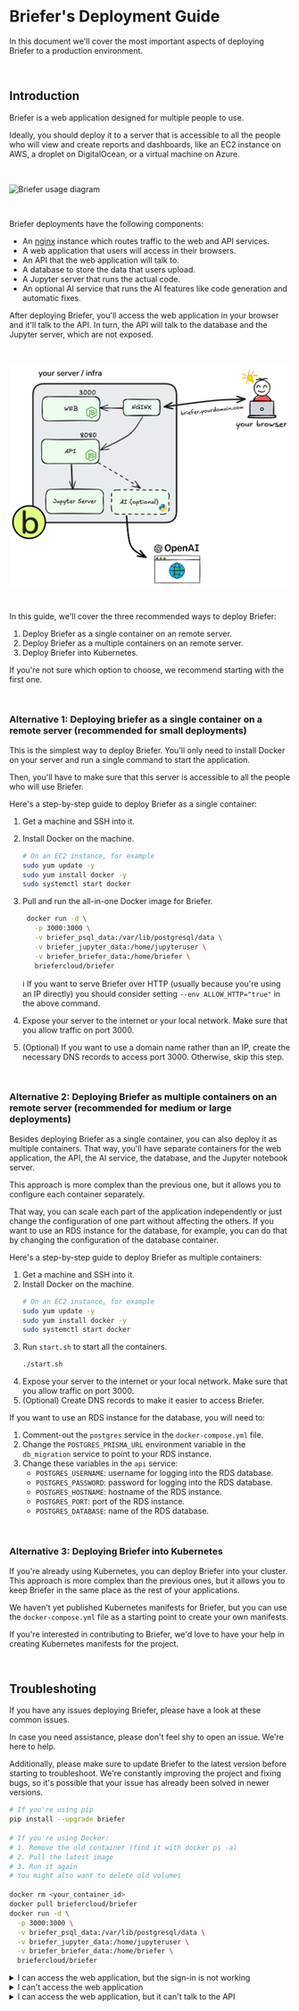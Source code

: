 # Briefer's Deployment Guide

In this document we'll cover the most important aspects of deploying Briefer to a production environment.

<br />

## Introduction

Briefer is a web application designed for multiple people to use.

Ideally, you should deploy it to a server that is accessible to all the people who will view and create reports and dashboards, like an EC2 instance on AWS, a droplet on DigitalOcean, or a virtual machine on Azure.

<br />
<p>
<picture align="center">
  <source  align="center" media="(prefers-color-scheme: dark)" srcset="../assets/img/briefer-usage-overview-dark.png">
  <source align="center" media="(prefers-color-scheme: light)" srcset="../assets/img/briefer-usage-overview.png">
  <img align="center" alt="Briefer usage diagram" src="./assets/img/briefer-usage-overview.png">
</picture>
</p>
<br />

Briefer deployments have the following components:

- An [nginx](https://nginx.org) instance which routes traffic to the web and API services.
- A web application that users will access in their browsers.
- An API that the web application will talk to.
- A database to store the data that users upload.
- A Jupyter server that runs the actual code.
- An optional AI service that runs the AI features like code generation and automatic fixes.

After deploying Briefer, you'll access the web application in your browser and it'll talk to the API. In turn, the API will talk to the database and the Jupyter server, which are not exposed.

<br />
<p>
<picture align="center">
  <source  align="center" media="(prefers-color-scheme: dark)" srcset="../assets/img/deployment-overview-dark.png">
  <source align="center" media="(prefers-color-scheme: light)" srcset="../assets/img/deployment-overview.png">
  <img align="center" alt="Briefer usage diagram" src="../assets/img/deployment-overview.png">
</picture>
</p>
<br />

In this guide, we'll cover the three recommended ways to deploy Briefer:

1. Deploy Briefer as a single container on an remote server.
2. Deploy Briefer as a multiple containers on an remote server.
3. Deploy Briefer into Kubernetes.

If you're not sure which option to choose, we recommend starting with the first one.

<br />

### Alternative 1: Deploying briefer as a single container on a remote server (recommended for small deployments)

This is the simplest way to deploy Briefer. You'll only need to install Docker on your server and run a single command to start the application.

Then, you'll have to make sure that this server is accessible to all the people who will use Briefer.

Here's a step-by-step guide to deploy Briefer as a single container:

1. Get a machine and SSH into it.
2. Install Docker on the machine.
   ```bash
   # On an EC2 instance, for example
   sudo yum update -y
   sudo yum install docker -y
   sudo systemctl start docker
   ```
3. Pull and run the all-in-one Docker image for Briefer.

   ```bash
    docker run -d \
      -p 3000:3000 \
      -v briefer_psql_data:/var/lib/postgresql/data \
      -v briefer_jupyter_data:/home/jupyteruser \
      -v briefer_briefer_data:/home/briefer \
      briefercloud/briefer
   ```

   ℹ️ If you want to serve Briefer over HTTP (usually because you're using an IP directly) you should consider setting `--env ALLOW_HTTP="true"` in the above command.

4. Expose your server to the internet or your local network.
   Make sure that you allow traffic on port 3000.
5. (Optional) If you want to use a domain name rather than an IP, create the necessary DNS records to access port 3000. Otherwise, skip this step.

<br />

### Alternative 2: Deploying Briefer as multiple containers on an remote server (recommended for medium or large deployments)

Besides deploying Briefer as a single container, you can also deploy it as multiple containers. That way, you'll have separate containers for the web application, the API, the AI service, the database, and the Jupyter notebook server.

This approach is more complex than the previous one, but it allows you to configure each container separately.

That way, you can scale each part of the application independently or just change the configuration of one part without affecting the others. If you want to use an RDS instance for the database, for example, you can do that by changing the configuration of the database container.

Here's a step-by-step guide to deploy Briefer as multiple containers:

1. Get a machine and SSH into it.
2. Install Docker on the machine.
   ```bash
   # On an EC2 instance, for example
   sudo yum update -y
   sudo yum install docker -y
   sudo systemctl start docker
   ```
3. Run `start.sh` to start all the containers.
   ```bash
   ./start.sh
   ```
4. Expose your server to the internet or your local network.
   Make sure that you allow traffic on port 3000.
5. (Optional) Create DNS records to make it easier to access Briefer.

If you want to use an RDS instance for the database, you will need to:

1. Comment-out the `postgres` service in the `docker-compose.yml` file.
2. Change the `POSTGRES_PRISMA_URL` environment variable in the `db_migration` service to point to your RDS instance.
3. Change these variables in the `api` service:
   - `POSTGRES_USERNAME`: username for logging into the RDS database.
   - `POSTGRES_PASSWORD`: password for logging into the RDS database.
   - `POSTGRES_HOSTNAME`: hostname of the RDS instance.
   - `POSTGRES_PORT`: port of the RDS instance.
   - `POSTGRES_DATABASE`: name of the RDS database.

<br />

### Alternative 3: Deploying Briefer into Kubernetes

If you're already using Kubernetes, you can deploy Briefer into your cluster. This approach is more complex than the previous ones, but it allows you to keep Briefer in the same place as the rest of your applications.

We haven't yet published Kubernetes manifests for Briefer, but you can use the `docker-compose.yml` file as a starting point to create your own manifests.

If you're interested in contributing to Briefer, we'd love to have your help in creating Kubernetes manifests for the project.

<br />

## Troubleshoting

If you have any issues deploying Briefer, please have a look at these common issues.

In case you need assistance, please don't feel shy to open an issue. We're here to help.

Additionally, please make sure to update Briefer to the latest version before starting to troubleshoot. We're constantly improving the project and fixing bugs, so it's possible that your issue has already been solved in newer versions.

```sh
# If you're using pip
pip install --upgrade briefer

# If you're using Docker:
# 1. Remove the old container (find it with docker ps -a)
# 2. Pull the latest image
# 3. Run it again
# You might also want to delete old volumes

docker rm <your_container_id>
docker pull briefercloud/briefer
docker run -d \
  -p 3000:3000 \
  -v briefer_psql_data:/var/lib/postgresql/data \
  -v briefer_jupyter_data:/home/jupyteruser \
  -v briefer_briefer_data:/home/briefer \
  briefercloud/briefer
```

<details>
  <summary>I can access the web application, but the sign-in is not working</summary>

If you're running Briefer in another machine, for example an external server, Raspbery Pi, etc - make sure you have enabled HTTPS for your current setup while accessing Briefer on port `3000`.

In case you can't enable HTTPS or just want to try it out, you can run Briefer over HTTP by setting the `ALLOW_HTTP` environment variable to `true`:

```sh
ALLOW_HTTP=true briefer
```

Note that using `ALLOW_HTTP` will _not_ set the session cookie as Secure, thus allowing you to sign in using HTTP. We don't recommend using this option production.

Furthermore, if you're using an older version of Briefer, you might need to delete older volumes which might contain conflicting data. You can do that by running:

```sh
# If you have data on disk (like files), you may want to back those files up before running these commands
# Still, these commands do *not* delete the data in your database (notebooks, dashboards, users, etc)
docker volume rm briefer_jupyter_data
docker volume rm briefer_briefer_data
```

</details>

<details>
  <summary>I can't access the web application</summary>

If you're not able to access the web application, Briefer is either not running or not exposed to the internet (or within your local network). The latter is the most common issue.

To check if Briefer is running, SSH into your server and run `docker ps`. You should see a container using the image `briefercloud/briefer` or `briefercloud/briefer-web`. If you don't see it, Briefer is not running.

If Briefer is running, have a look at its logs and see if there are any errors. You can do that by running `docker logs <container_id>`, where `<container_id>` is the ID of the Briefer container.

Finally, make sure that you've exposed your server to the internet or your local network. You can do that by allowing traffic on port 3000 and creating the necessary DNS records to access the host.

</details>

<details>
  <summary>I can access the web application, but it can't talk to the API</summary>

In this case, it's likely that the web process is running, but the API is not.

If the API is running, have a look at its logs and see if there are any errors. You can do that by running `docker logs <container_id>`, where `<container_id>` is the ID of the API container or the monolithic Briefer container in case that's what you're using.

Check if it complains about any missing environment variables or if there's any other straightforward error that you can solve.

If you can't figure out what's happening, please [open an issue here](https://github.com/briefercloud/briefer/issues).

</details>
